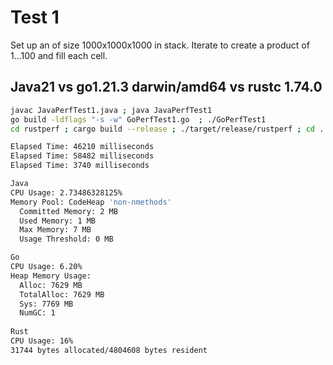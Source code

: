 # Test 1

Set up an of size 1000x1000x1000 in stack. Iterate to create a product of 1...100 and fill each cell.

## Java21 vs go1.21.3 darwin/amd64 vs rustc 1.74.0 

```bash
javac JavaPerfTest1.java ; java JavaPerfTest1
go build -ldflags "-s -w" GoPerfTest1.go  ; ./GoPerfTest1
cd rustperf ; cargo build --release ; ./target/release/rustperf ; cd ..
```

```bash
Elapsed Time: 46210 milliseconds
Elapsed Time: 58482 milliseconds
Elapsed Time: 3740 milliseconds
```

```bash
Java
CPU Usage: 2.73486328125%
Memory Pool: CodeHeap 'non-nmethods'
  Committed Memory: 2 MB
  Used Memory: 1 MB
  Max Memory: 7 MB
  Usage Threshold: 0 MB

Go
CPU Usage: 6.20%
Heap Memory Usage:
  Alloc: 7629 MB
  TotalAlloc: 7629 MB
  Sys: 7769 MB
  NumGC: 1
  
Rust
CPU Usage: 16%
31744 bytes allocated/4804608 bytes resident
```

